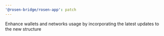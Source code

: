 ```yaml
---
'@rosen-bridge/rosen-app': patch
---
```


Enhance wallets and networks usage by incorporating the latest updates to the new structure
